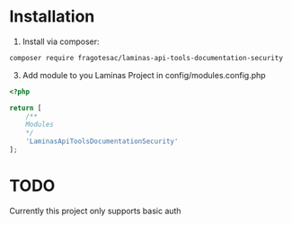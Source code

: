 # Installation

1. Install via composer:
```sh
composer require fragotesac/laminas-api-tools-documentation-security
```
   
3. Add module to you Laminas Project in config/modules.config.php

```php
<?php

return [
    /**
    Modules
    */
    'LaminasApiToolsDocumentationSecurity' 
];
```

# TODO

Currently this project only supports basic auth
